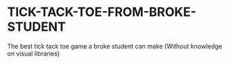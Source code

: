 # TICK-TACK-TOE-FROM-BROKE-STUDENT
The best tick tack toe game a broke student can make (Without knowledge on visual libraries)
